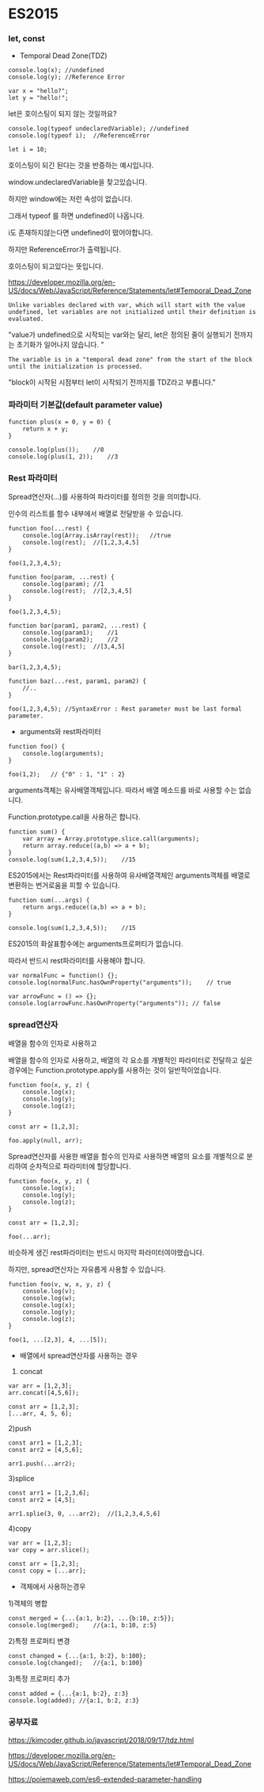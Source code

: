 <h1>ES2015</h1>


<h3>let, const</h3>

- Temporal Dead Zone(TDZ)

```
console.log(x);	//undefined
console.log(y);	//Reference Error

var x = "hello?";
let y = "hello!";
```



let은 호이스팅이 되지 않는 것일까요?

```
console.log(typeof undeclaredVariable);	//undefined
console.log(typeof i);	//ReferenceError

let i = 10;
```

호이스팅이 되긴 된다는 것을 반증하는 예시입니다.

window.undeclaredVariable을 찾고있습니다.

하지만 window에는 저런 속성이 없습니다.

그래서 typeof 를 하면 undefined이 나옵니다.

i도 존재하지않는다면 undefined이 떴어야합니다.

하지만 ReferenceError가 출력됩니다.

호이스팅이 되고있다는 뜻입니다.

<a href = "https://developer.mozilla.org/en-US/docs/Web/JavaScript/Reference/Statements/let#Temporal_Dead_Zone">https://developer.mozilla.org/en-US/docs/Web/JavaScript/Reference/Statements/let#Temporal_Dead_Zone</a>

```
Unlike variables declared with var, which will start with the value undefined, let variables are not initialized until their definition is evaluated. 
```

"value가 undefined으로 시작되는 var와는 달리, let은 정의된 줄이 실행되기 전까지는 초기화가 일어나지 않습니다. "

```
The variable is in a "temporal dead zone" from the start of the block until the initialization is processed.
```

"block이 시작된 시점부터 let이 시작되기 전까지를 TDZ라고 부릅니다."



<h3>
    파라미터 기본값(default parameter value)
</h3>

```
function plus(x = 0, y = 0) {
    return x + y;
}

console.log(plus());	//0
console.log(plus(1, 2));	//3
```



<h3>
    Rest 파라미터
</h3>

Spread연산자(...)를 사용하여 파라미터를 정의한 것을 의미합니다.

인수의 리스트를 함수 내부에서 배열로 전달받을 수 있습니다.

```
function foo(...rest) {
    console.log(Array.isArray(rest));	//true
    console.log(rest);	//[1,2,3,4,5]
}

foo(1,2,3,4,5);
```

```
function foo(param, ...rest) {
    console.log(param);	//1
    console.log(rest);	//[2,3,4,5]
}

foo(1,2,3,4,5);
```

```
function bar(param1, param2, ...rest) {
    console.log(param1);	//1
    console.log(param2);	//2
    console.log(rest);	//[3,4,5]
}

bar(1,2,3,4,5);
```

```
function baz(...rest, param1, param2) {
    //..
}

foo(1,2,3,4,5);	//SyntaxError : Rest parameter must be last formal parameter.
```



- arguments와 rest파라미터

```
function foo() {
    console.log(arguments);	
}

foo(1,2);	// {"0" : 1, "1" : 2}
```

arguments객체는 유사배열객체입니다. 따라서 배열 메소드를 바로 사용할 수는 없습니다.

Function.prototype.call을 사용하곤 합니다.

```
function sum() {
    var array = Array.prototype.slice.call(arguments);
    return array.reduce((a,b) => a + b);
}
console.log(sum(1,2,3,4,5));	//15
```

ES2015에서는 Rest파라미터를 사용하여 유사배열객체인 arguments객체를 배열로 변환하는 번거로움을 피할 수 있습니다.

```
function sum(...args) {
    return args.reduce((a,b) => a + b);
}

console.log(sum(1,2,3,4,5));	//15
```

ES2015의 화살표함수에는 arguments프로퍼티가 없습니다.

따라서 반드시 rest파라미터를 사용해야 합니다.

```
var normalFunc = function() {};
console.log(normalFunc.hasOwnProperty("arguments"));	// true

var arrowFunc = () => {};
console.log(arrowFunc.hasOwnProperty("arguments"));	// false
```



<h3>
    spread연산자
</h3>배열을 함수의 인자로 사용하고

배열을 함수의 인자로 사용하고, 배열의 각 요소를 개별적인 파라미터로 전달하고 싶은 경우에는 Function.prototype.apply를 사용하는 것이 일반적이었습니다.

```
function foo(x, y, z) {
    console.log(x);
    console.log(y);
    console.log(z);
}

const arr = [1,2,3];

foo.apply(null, arr);
```

Spread연산자를 사용한 배열을 함수의 인자로 사용하면 배열의 요소를 개별적으로 분리하여 순차적으로 파라미터에 할당합니다.

```
function foo(x, y, z) {
    console.log(x);
    console.log(y);
    console.log(z);
}

const arr = [1,2,3];

foo(...arr);
```

비슷하게 생긴 rest파라미터는 반드시 마지막 파라미터여야했습니다.

하지만, spread연산자는 자유롭게 사용할 수 있습니다.

```
function foo(v, w, x, y, z) {
    console.log(v);
    console.log(w);
    console.log(x);
    console.log(y);
    console.log(z);
}

foo(1, ...[2,3], 4, ...[5]);
```



- 배열에서 spread연산자를 사용하는 경우

1) concat

```
var arr = [1,2,3];
arr.concat([4,5,6]);

const arr = [1,2,3];
[...arr, 4, 5, 6];
```

2)push

```
const arr1 = [1,2,3];
const arr2 = [4,5,6];

arr1.push(...arr2);
```

3)splice

```
const arr1 = [1,2,3,6];
const arr2 = [4,5];

arr1.splie(3, 0, ...arr2);	//[1,2,3,4,5,6]
```

4)copy

```
var arr = [1,2,3];
var copy = arr.slice();

const arr = [1,2,3];
const copy = [...arr];
```

- 객체에서 사용하는경우

1)객체의 병합

```
const merged = {...{a:1, b:2}, ...{b:10, z:5}};
console.log(merged);	//{a:1, b:10, z:5}
```

2)특정 프로퍼티 변경

```
const changed = {...{a:1, b:2}, b:100};
console.log(changed);	//{a:1, b:100}
```

3)특정 프로퍼티 추가

```
const added = {...{a:1, b:2}, z:3}
console.log(added);	//{a:1, b:2, z:3}
```







<h3>
    공부자료
</h3>

https://kimcoder.github.io/javascript/2018/09/17/tdz.html

https://developer.mozilla.org/en-US/docs/Web/JavaScript/Reference/Statements/let#Temporal_Dead_Zone

https://poiemaweb.com/es6-extended-parameter-handling